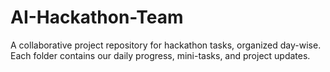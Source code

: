 # AI-Hackathon-Team
A collaborative project repository for hackathon tasks, organized day-wise. Each folder contains our daily progress, mini-tasks, and project updates.

